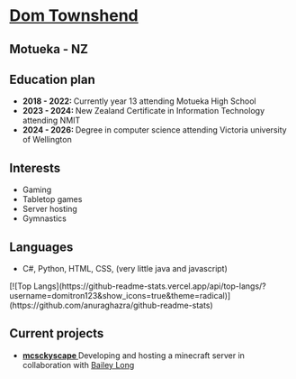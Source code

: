 <a href="dtownshend.com"><h1> Dom Townshend </h1></a>

<h2> Motueka - NZ </h2>

<h2> Education plan </h2>
<ul>
<li> <strong> 2018 - 2022: </strong> Currently year 13 attending Motueka High School </li>
<li> <strong> 2023 - 2024: </strong> New Zealand Certificate in Information Technology attending NMIT </li>
<li> <strong> 2024 - 2026: </strong> Degree in computer science attending Victoria university of Wellington </li> 
</ul>

<h2> Interests </h2>
<ul>
<li> Gaming </li>
<li> Tabletop games </li>
<li> Server hosting </li>
<li> Gymnastics </li>
</ul>

<h2> Languages </h2> 
<ul>
<li> C#, Python, HTML, CSS, (very little java and javascript)</li>
</ul>
[![Top Langs](https://github-readme-stats.vercel.app/api/top-langs/?username=domitron123&show_icons=true&theme=radical)](https://github.com/anuraghazra/github-readme-stats)


<h2> Current projects </h2>
<ul>
<li> <a href="mcskyscape.com"> <strong> mcsckyscape </strong> </a> Developing and hosting a minecraft server in collaboration with <a href="https://github.com/bailey-long"> Bailey Long </a> </li>
</ul>
